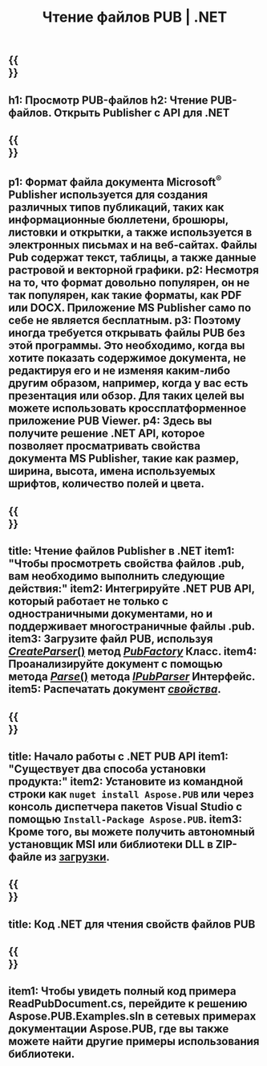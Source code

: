 ﻿---
translation: true
template: /_templates/reader-net.md
title: Чтение файлов PUB | .NET
description: Открывайте файлы Publisher программно. Решение C# .NET API для чтения свойств PUB. Используйте его для интеграции в свой проект.
url: /net/read-pub-file/
metakeywords: открыть pub-файл .net, просмотреть файлы издателя С#, прочитать файлы издателя, средство просмотра издателя для С#, средство чтения формата публикации, средство открытия файлов публикации
family: pub
platformtag: net
---

{{<section banner>}}
---
h1: Просмотр PUB-файлов
h2: Чтение PUB-файлов. Открыть Publisher с API для .NET
---

{{<section overview>}}
---
p1: Формат файла документа Microsoft<sup>®</sup> Publisher используется для создания различных типов публикаций, таких как информационные бюллетени, брошюры, листовки и открытки, а также используется в электронных письмах и на веб-сайтах. Файлы Pub содержат текст, таблицы, а также данные растровой и векторной графики.
p2: Несмотря на то, что формат довольно популярен, он не так популярен, как такие форматы, как PDF или DOCX. Приложение MS Publisher само по себе не является бесплатным.
p3: Поэтому иногда требуется открывать файлы PUB без этой программы. Это необходимо, когда вы хотите показать содержимое документа, не редактируя его и не изменяя каким-либо другим образом, например, когда у вас есть презентация или обзор. Для таких целей вы можете использовать кроссплатформенное приложение PUB Viewer.
p4: Здесь вы получите решение .NET API, которое позволяет просматривать свойства документа MS Publisher, такие как размер, ширина, высота, имена используемых шрифтов, количество полей и цвета.
---

{{<section feature1>}}
---
title: Чтение файлов Publisher в .NET
item1: "Чтобы просмотреть свойства файлов .pub, вам необходимо выполнить следующие действия:"
item2: Интегрируйте .NET PUB API, который работает не только с одностраничными документами, но и поддерживает многостраничные файлы .pub.
item3: Загрузите файл PUB, используя [*CreateParser*()](https://reference.aspose.com/pub/net/aspose.pub/pubfactory//methods/createparser/index) метод [*PubFactory*](https://reference.aspose.com/pub/net/aspose.pub/pubfactory/) Класс.
item4: Проанализируйте документ с помощью метода [*Parse*()](https://reference.aspose.com/pub/net/aspose.pub/ipubparser//methods/parse) метода [*IPubParser*](https://reference.aspose.com/pub/net/aspose.pub/ipubparser/) Интерфейс.
item5: Распечатать документ [*свойства*](https://reference.aspose.com/pub/net/aspose.pub/document/#properties).
---

{{<section feature2>}}
---
title: Начало работы с .NET PUB API
item1: "Существует два способа установки продукта:"
item2: Установите из командной строки как ```nuget install Aspose.PUB``` или через консоль диспетчера пакетов Visual Studio с помощью ```Install-Package Aspose.PUB```.
item3: Кроме того, вы можете получить автономный установщик MSI или библиотеки DLL в ZIP-файле из [загрузки](https://releases.aspose.com/pub/net/).
---

{{<section codeexample>}}
---
title: Код .NET для чтения свойств файлов PUB
---

{{<section summary>}}
---
item1: Чтобы увидеть полный код примера ReadPubDocument.cs, перейдите к решению Aspose.PUB.Examples.sln в сетевых примерах документации Aspose.PUB, где вы также можете найти другие примеры использования библиотеки.
---